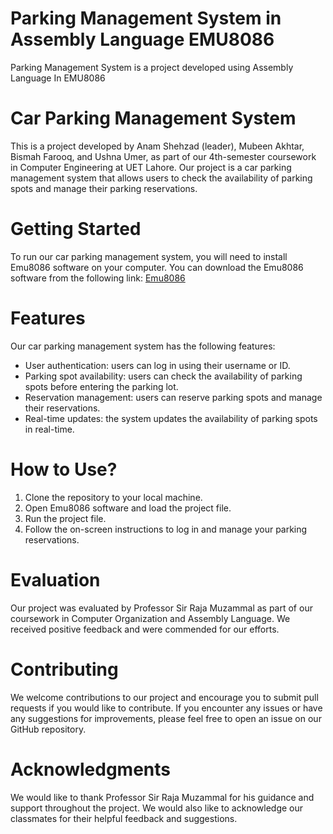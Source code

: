 # Parking Management System in Assembly Language EMU8086
Parking Management System is a project developed using Assembly Language In EMU8086
# Car Parking Management System

This is a project developed by Anam Shehzad (leader), Mubeen Akhtar, Bismah Farooq, and Ushna Umer, as part of our 4th-semester coursework in Computer Engineering at UET Lahore. Our project is a car parking management system that allows users to check the availability of parking spots and manage their parking reservations.
# Getting Started
To run our car parking management system, you will need to install Emu8086 software on your computer. You can download the Emu8086 software from the following link: [Emu8086](https://emu8086.en.softonic.com/)

# Features

Our car parking management system has the following features:

- User authentication: users can log in using their username or ID.
- Parking spot availability: users can check the availability of parking spots before entering the parking lot.
- Reservation management: users can reserve parking spots and manage their reservations.
- Real-time updates: the system updates the availability of parking spots in real-time.

# How to Use?

1. Clone the repository to your local machine.
2. Open Emu8086 software and load the project file.
3. Run the project file.
4. Follow the on-screen instructions to log in and manage your parking reservations.

# Evaluation
Our project was evaluated by Professor Sir Raja Muzammal as part of our coursework in Computer Organization and Assembly Language. We received positive feedback and were commended for our efforts.

# Contributing

We welcome contributions to our project and encourage you to submit pull requests if you would like to contribute. If you encounter any issues or have any suggestions for improvements, please feel free to open an issue on our GitHub repository.

# Acknowledgments

We would like to thank Professor Sir Raja Muzammal for his guidance and support throughout the project. We would also like to acknowledge our classmates for their helpful feedback and suggestions.
